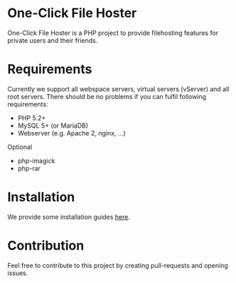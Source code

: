 # One-Click File Hoster

One-Click File Hoster is a PHP project to provide filehosting features for private users and their friends.

# Requirements

Currently we support all webspace servers, virtual servers (vServer) and all root servers. There should be no problems if you can fulfil following requirements:

* PHP 5.2+
* MySQL 5+ (or MariaDB)
* Webserver (e.g. Apache 2, nginx, ...)

Optional
* php-imagick
* php-rar

# Installation
We provide some installation guides [here](docs/install/installation.md).

# Contribution
Feel free to contribute to this project by creating pull-requests and opening issues.